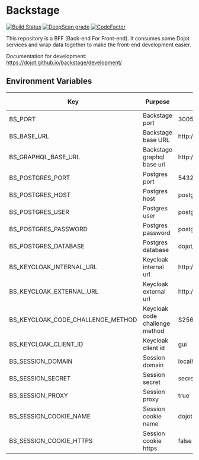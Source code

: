 # Backstage

[![Build Status](https://travis-ci.com/dojot/backstage.svg?branch=master)](https://travis-ci.com/dojot/backstage) [![DeepScan grade](https://deepscan.io/api/teams/2714/projects/3991/branches/33559/badge/grade.svg)](https://deepscan.io/dashboard#view=project&tid=2714&pid=3991&bid=33559) [![CodeFactor](https://www.codefactor.io/repository/github/dojot/backstage/badge)](https://www.codefactor.io/repository/github/dojot/backstage)

This repository is a BFF (Back-end For Front-end). It consumes some Dojot services and wrap data together to make the front-end development easier.

Documentation for development: https://dojot.github.io/backstage/development/

## **Environment Variables**

| Key                               | Purpose                        | Default Value              | Valid Values |
| --------------------------------- | ------------------------------ | -------------------------- | ------------ |
| BS_PORT                           | Backstage port                 | 3005                       | Integer      |
| BS_BASE_URL                       | Backstage base URL             | http://localhost:8000      | String       |
| BS_GRAPHQL_BASE_URL               | Backstage graphql base url     | http://apigw:8000          | String       |
| BS_POSTGRES_PORT                  | Postgres port                  | 5432                       | Integer      |
| BS_POSTGRES_HOST                  | Postgres host                  | postgres                   | String       |
| BS_POSTGRES_USER                  | Postgres user                  | postgres                   | String       |
| BS_POSTGRES_PASSWORD              | Postgres password              | postgres                   | String       |
| BS_POSTGRES_DATABASE              | Postgres database              | dojot_dash_users           | String       |
| BS_KEYCLOAK_INTERNAL_URL          | Keycloak internal url          | http://apigw:8000/auth     | String       |
| BS_KEYCLOAK_EXTERNAL_URL          | Keycloak external url          | http://localhost:8000/auth | String       |
| BS_KEYCLOAK_CODE_CHALLENGE_METHOD | Keycloak code challenge method | S256                       | String       |
| BS_KEYCLOAK_CLIENT_ID             | Keycloak client id             | gui                        | String       |
| BS_SESSION_DOMAIN                 | Session domain                 | localhost                  | String       |
| BS_SESSION_SECRET                 | Session secret                 | secret                     | String       |
| BS_SESSION_PROXY                  | Session proxy                  | true                       | Boolean      |
| BS_SESSION_COOKIE_NAME            | Session cookie name            | dojot-backstage-cookie     | String       |
| BS_SESSION_COOKIE_HTTPS           | Session cookie https           | false                      | Boolean      |
